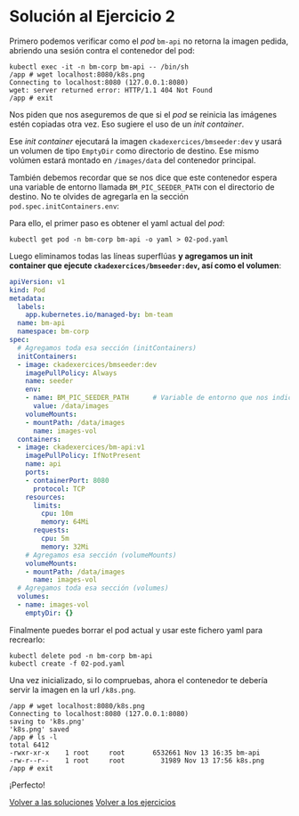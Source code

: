 # Solución al Ejercicio 2

Primero podemos verificar como el _pod_ `bm-api` no retorna la imagen pedida, abriendo una sesión contra el contenedor del pod:

```
kubectl exec -it -n bm-corp bm-api -- /bin/sh
/app # wget localhost:8080/k8s.png
Connecting to localhost:8080 (127.0.0.1:8080)
wget: server returned error: HTTP/1.1 404 Not Found
/app # exit
```

Nos piden que nos aseguremos de que si el _pod_ se reinicia las imágenes estén copiadas otra vez. Eso sugiere el uso de un _init container_.

Ese _init container_ ejecutará la imagen `ckadexercices/bmseeder:dev` y usará un volumen de tipo `EmptyDir` como directorio de destino. Ese mismo volúmen estará montado en `/images/data` del contenedor principal.

También debemos recordar que se nos dice que este contenedor espera una variable de entorno llamada `BM_PIC_SEEDER_PATH` con el directorio de destino. No te olvides de agregarla en la sección `pod.spec.initContainers.env`:

Para ello, el primer paso es obtener el yaml actual del _pod_:

```
kubectl get pod -n bm-corp bm-api -o yaml > 02-pod.yaml
```

Luego eliminamos todas las líneas superflúas **y agregamos un init container que ejecute `ckadexercices/bmseeder:dev`, así como el volumen**:

```yaml
apiVersion: v1
kind: Pod
metadata:
  labels:
    app.kubernetes.io/managed-by: bm-team
  name: bm-api
  namespace: bm-corp
spec:
  # Agregamos toda esa sección (initContainers)
  initContainers:
  - image: ckadexercices/bmseeder:dev
    imagePullPolicy: Always
    name: seeder
    env:
    - name: BM_PIC_SEEDER_PATH      # Variable de entorno que nos indican
      value: /data/images
    volumeMounts:
    - mountPath: /data/images
      name: images-vol
  containers:
  - image: ckadexercices/bm-api:v1
    imagePullPolicy: IfNotPresent
    name: api
    ports:
    - containerPort: 8080
      protocol: TCP
    resources:
      limits:
        cpu: 10m
        memory: 64Mi
      requests:
        cpu: 5m
        memory: 32Mi
    # Agregamos esa sección (volumeMounts)
    volumeMounts:
    - mountPath: /data/images
      name: images-vol
  # Agregamos toda esa sección (volumes)
  volumes:
  - name: images-vol
    emptyDir: {}
```

Finalmente puedes borrar el pod actual y usar este fichero yaml para recrearlo:

```
kubectl delete pod -n bm-corp bm-api
kubectl create -f 02-pod.yaml
```

Una vez inicializado, si lo compruebas, ahora el contenedor te debería servir la imagen en la url `/k8s.png`.

```
/app # wget localhost:8080/k8s.png
Connecting to localhost:8080 (127.0.0.1:8080)
saving to 'k8s.png'
'k8s.png' saved
/app # ls -l
total 6412
-rwxr-xr-x    1 root     root       6532661 Nov 13 16:35 bm-api
-rw-r--r--    1 root     root         31989 Nov 13 17:56 k8s.png
/app # exit
```

¡Perfecto!

[Volver a las soluciones](./readme.md)
[Volver a los ejercicios](../ejercicios.md)